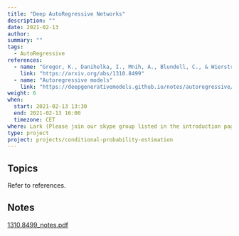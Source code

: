 ```yaml
---
title: "Deep AutoRegressive Networks"
description: ""
date: 2021-02-13
author:
summary: ""
tags:
  - AutoRegressive
references:
  - name: "Gregor, K., Danihelka, I., Mnih, A., Blundell, C., & Wierstra, D. (2014). Deep autoregressive networks. 31st International Conference on Machine Learning, ICML 2014, 4, 2991–3000."
    link: "https://arxiv.org/abs/1310.8499"
  - name: "Autoregressive models"
    link: "https://deepgenerativemodels.github.io/notes/autoregressive/"
weight: 6
when:
  start: 2021-02-13 13:30
  end: 2021-02-13 16:00
  timezone: CET
where: Lark (Please join our skype group listed in the introduction page for more info)
type: project
project: projects/conditional-probability-estimation
---
```




## Topics

Refer to references.


## Notes

[1310.8499_notes.pdf](../assets/1310.8499_notes.pdf)

